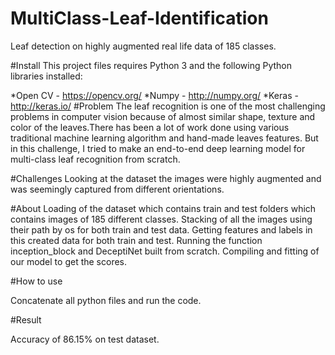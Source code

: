 # MultiClass-Leaf-Identification
Leaf detection on highly augmented real life data of 185 classes.

#Install
This project files requires Python 3 and the following Python libraries installed:

*Open CV - https://opencv.org/
*Numpy - http://numpy.org/
*Keras - http://keras.io/
#Problem
The leaf recognition is one of the most challenging problems in computer vision because of almost similar shape, texture and color of the leaves.There has been a lot of work done using various traditional machine learning algorithm and hand-made leaves features. But in this challenge, I tried to make an end-to-end deep learning model for multi-class leaf recognition from scratch.

#Challenges
Looking at the dataset the images were highly augmented and was seemingly captured from different orientations.

#About
Loading of the dataset which contains train and test folders which contains images of 185 different classes.
Stacking of all the images using their path by os for both train and test data.
Getting features and labels in this created data for both train and test.
Running the function inception_block and DeceptiNet built from scratch.
Compiling and fitting of our model to get the scores.

#How to use

Concatenate all python files and run the code.

#Result

Accuracy of 86.15% on test dataset.
